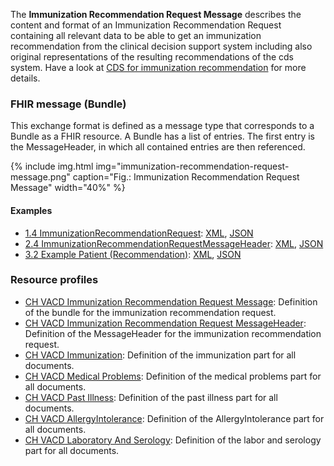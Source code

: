 The **Immunization Recommendation Request Message** describes the content and format of an Immunization Recommendation Request containing all relevant data to be able to get an immunization recommendation from the clinical decision support system including also original representations of the resulting recommendations of the cds system.
Have a look at [CDS for immunization recommendation](cds-immunization-recommendation.html) for more details.


### FHIR message (Bundle)
This exchange format is defined as a message type that corresponds to a Bundle as a FHIR resource. 
A Bundle has a list of entries. The first entry is the MessageHeader, in which all contained entries are then referenced.

{% include img.html img="immunization-recommendation-request-message.png" caption="Fig.: Immunization Recommendation Request Message" width="40%" %}



#### Examples
* [1.4 ImmunizationRecommendationRequest](Bundle-1-4-ImmunizationRecommendationRequest.html): [XML](Bundle-1-4-ImmunizationRecommendationRequest.xml), [JSON](Bundle-1-4-ImmunizationRecommendationRequest.json)
* [2.4 ImmunizationRecommendationRequestMessageHeader](MessageHeader-2-4-ImmunizationRecommendationRequestMessageHeader.html): [XML](MessageHeader-2-4-ImmunizationRecommendationRequestMessageHeader.xml), [JSON](MessageHeader-2-4-ImmunizationRecommendationRequestMessageHeader.json)
* [3.2 Example Patient (Recommendation)](Patient-3-2-Patient.html): [XML](Patient-3-2-Patient.xml), [JSON](Patient-3-2-Patient.json)

 
### Resource profiles
* [CH VACD Immunization Recommendation Request Message](StructureDefinition-ch-vacd-recommendation-request-message.html): Definition of the bundle for the immunization recommendation request.
* [CH VACD Immunization Recommendation Request MessageHeader](StructureDefinition-ch-vacd-recommendation-request-messageheader.html): Definition of the MessageHeader for the immunization recommendation request.
* [CH VACD Immunization](StructureDefinition-ch-vacd-immunization.html): Definition of the immunization part for all documents.
* [CH VACD Medical Problems](StructureDefinition-ch-vacd-medical-problems.html): Definition of the medical problems part for all documents.
* [CH VACD Past Illness](StructureDefinition-ch-vacd-pastillnesses.html): Definition of the past illness part for all documents.
* [CH VACD AllergyIntolerance](StructureDefinition-ch-vacd-allergyintolerances.html): Definition of the AllergyIntolerance part for all documents.
* [CH VACD Laboratory And Serology](StructureDefinition-ch-vacd-laboratory-serology.html): Definition of the labor and serology part for all documents.
